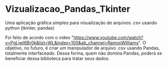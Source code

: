 # Vizualizacao_Pandas_Tkinter
 Uma aplicação gráfica simples para visualização de arquivos .csv usando python (tkinter, pandas)
 
 Foi feito de acordo com o vídeo
"https://www.youtube.com/watch?v=PgLjwl6Br0k&list=WL&index=100&ab_channel=RamonWilliams".
O objetivo, no futuro, é criar um manipulador de arquivo .csv usando Pandas, totalmente interfaceado.
Dessa forma, quem não domina Pandas, poderá se beneficiar dessa biblioteca para tratar seus dados.
